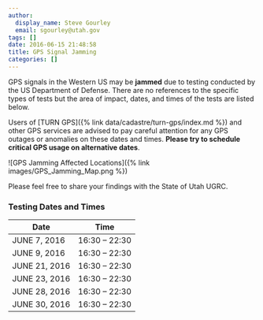 ```yaml
---
author:
  display_name: Steve Gourley
  email: sgourley@utah.gov
tags: []
date: 2016-06-15 21:48:58
title: GPS Signal Jamming
categories: []
---
```


GPS signals in the Western US may be **jammed** due to testing conducted by the US Department of Defense. There are no references to the specific types of tests but the area of impact, dates, and times of the tests are listed below.

Users of [TURN GPS]({% link data/cadastre/turn-gps/index.md %}) and other GPS services are advised to pay careful attention for any GPS outages or anomalies on these dates and times. **Please try to schedule critical GPS usage on alternative dates**.

![GPS Jamming Affected Locations]({% link images/GPS_Jamming_Map.png %})

Please feel free to share your findings with the State of Utah UGRC.

### Testing Dates and Times

| Date        | Time          |
| ------------|:-------------:|
| JUNE 7, 2016 | 16:30 – 22:30 |
| JUNE 9, 2016 |  16:30 – 22:30 |
| JUNE 21, 2016 | 16:30 – 22:30 |
| JUNE 23, 2016 | 16:30 – 22:30 |
| JUNE 28, 2016 | 16:30 – 22:30 |
| JUNE 30, 2016 | 16:30 – 22:30 |
